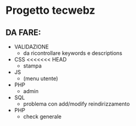 # Progetto tecwebz
## DA FARE:
* VALIDAZIONE
  * da ricontrollare keywords e descriptions
* CSS
<<<<<<< HEAD
  * stampa
* JS
  * (menu utente)
* PHP
  * admin
* SQL
  * problema con add/modify reindirizzamento
* PHP
  * check generale

